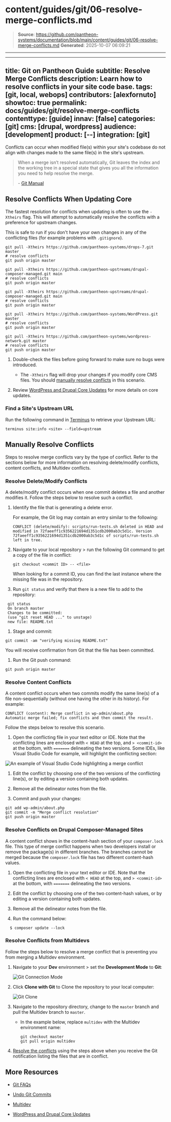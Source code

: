 # content/guides/git/06-resolve-merge-conflicts.md

> **Source**: https://github.com/pantheon-systems/documentation/blob/main/content/guides/git/06-resolve-merge-conflicts.md
> **Generated**: 2025-10-07 06:09:21

---

---
title: Git on Pantheon Guide
subtitle: Resolve Merge Conflicts
description: Learn how to resolve conflicts in your site code base. 
tags: [git, local, webops]
contributors: [alexfornuto]
showtoc: true
permalink: docs/guides/git/resolve-merge-conflicts
contenttype: [guide]
innav: [false]
categories: [git]
cms: [drupal, wordpress]
audience: [development]
product: [--]
integration: [git]
---

Conflicts can occur when modified file(s) within your site's codebase do not align with changes made to the same file(s) in the site's upstream.

> When a merge isn’t resolved automatically, Git leaves the index and the working tree in a special state that gives you all the information you need to help resolve the merge.
>
> \- [Git Manual](https://www.kernel.org/pub/software/scm/git/docs/)

## Resolve Conflicts When Updating Core

The fastest resolution for conflicts when updating is often to use the `-Xtheirs` flag. This will attempt to automatically resolve the conflicts with a preference for upstream changes.

This is safe to run if you don't have your own changes in any of the conflicting files (for example problems with `.gitignore`).

<TabList>

<Tab title="Drupal 7" id="d7" active={true}>

  ```bash{promptUser: user}
  git pull -Xtheirs https://github.com/pantheon-systems/drops-7.git master
  # resolve conflicts
  git push origin master
  ```

</Tab>

<Tab title="Drupal 9" id="d9">

  ```bash{promptUser: user}
  git pull -Xtheirs https://github.com/pantheon-upstreams/drupal-composer-managed.git main
  # resolve conflicts
  git push origin master
  ```

</Tab>

<Tab title="Drupal (Latest)" id="d#">

  ```bash{promptUser: user}
  git pull -Xtheirs https://github.com/pantheon-upstreams/drupal-composer-managed.git main
  # resolve conflicts
  git push origin master
  ```

</Tab>

<Tab title="WordPress" id="wp">

  ```bash{promptUser: user}
  git pull -Xtheirs https://github.com/pantheon-systems/WordPress.git master
  # resolve conflicts
  git push origin master
  ```

</Tab>

<Tab title="WordPress Multisite" id="wp-network">

  ```bash{promptUser: user}
  git pull -Xtheirs https://github.com/pantheon-systems/wordpress-network.git master
  # resolve conflicts
  git push origin master
  ```

</Tab>

</TabList>

1. Double-check the files before going forward to make sure no bugs were introduced.

    - The `-Xtheirs` flag will drop your changes if you modify core CMS files.
    You should [manually resolve conflicts](#manually-resolve-conflicts) in this scenario. 
  
1. Review [WordPress and Drupal Core Updates](/core-updates) for more details on core updates.

### Find a Site's Upstream URL

Run the following command in [Terminus](/terminus) to retrieve your Upstream URL:

```bash{promptUser: user}
terminus site:info <site> --field=upstream
```

## Manually Resolve Conflicts

Steps to resolve merge conflicts vary by the type of conflict. Refer to the sections below for more information on resolving delete/modify conflicts, content conflicts, and Multidev conflicts.

### Resolve Delete/Modify Conflicts

A delete/modify conflict occurs when one commit deletes a file and another modifies it. Follow the steps below to resolve such a conflict.


1. Identify the file that is generating a delete error.

    For example, the Git log may contain an entry similar to the following:

    ```git
    CONFLICT (delete/modify): scripts/run-tests.sh deleted in HEAD and modified in 72faeeff1c9356221694d1351cdb2000ab3c5d1c. Version 72faeeff1c9356221694d1351cdb2000ab3c5d1c of scripts/run-tests.sh left in tree.
    ```

1. Navigate to your local repository > run the following Git command to get a copy of the file in conflict:

    ```bash{promptUser: user}
    git checkout <commit ID> -- <file>
    ```

    <Alert title="Note" type="info">

    When looking for a commit ID, you can find the last instance where the missing file was in the repository.

    </Alert>

1. Run `git status` and verify that there is a new file to add to the repository:

 ```bash{outputLines:2-5}
  git status
  On branch master
  Changes to be committed:
  (use "git reset HEAD ..." to unstage)
  new file: README.txt
  ```

1. Stage and commit:

 ```bash{promptUser: user}
 git commit -am "verifying missing README.txt"
 ```

  You will receive confirmation from Git that the file has been committed.

1. Run the Git push command:

 ```bash{promptUser: user}
 git push origin master
 ```

### Resolve Content Conflicts

A content conflict occurs when two commits modify the same line(s) of a file non-sequentially (without one having the other in its history). For example:

```git
CONFLICT (content): Merge conflict in wp-admin/about.php
Automatic merge failed; fix conflicts and then commit the result.
```

Follow the steps below to resolve this scenario.

1. Open the conflicting file in your text editor or IDE. Note that the conflicting lines are enclosed with `< HEAD` at the top, and `> <commit-id>` at the bottom, with `=======` delineating the two versions. Some IDEs, like Visual Studio Code for example, will highlight the conflicting section:

  ![An example of Visual Studio Code highlighting a merge conflict](../../../images/vscode-merge-conflict.png)

1. Edit the conflict by choosing one of the two versions of the conflicting line(s), or by editing a version containing both updates.

1. Remove all the delineator notes from the file.

1. Commit and push your changes:

  ```bash{promptUser: user}
  git add wp-admin/about.php
  git commit -m "Merge conflict resolution"
  git push origin master
  ```

### Resolve Conflicts on Drupal Composer-Managed Sites

A content conflict shows in the content-hash section of your `composer.lock` file. This type of merge conflict happens when two developers install or remove the package(s) in different branches. The branches cannot be merged because the `composer.lock` file has two different content-hash values.

1. Open the conflicting file in your text editor or IDE. Note that the conflicting lines are enclosed with `< HEAD` at the top, and `> <commit-id>` at the bottom, with `=======` delineating the two versions.

1. Edit the conflict by choosing one of the two content-hash values, or by editing a version containing both updates.

1. Remove all the delineator notes from the file.

1. Run the command below:

  ```bash{promptUser: user}
    $ composer update --lock
  ```

### Resolve Conflicts from Multidevs

Follow the steps below to resolve a merge conflict that is preventing you from merging a Multidev environment.

1. Navigate to your **Dev** environment > set the **Development Mode** to **Git**:

    ![Git Connection Mode](../../../images/dashboard/new-dashboard/2024/_connection-mode-git.png)

1. Click **Clone with Git** to Clone the repository to your local computer:

    ![Git Clone](../../../images/dashboard/new-dashboard/2024/_git-string.png)

1. Navigate to the repository directory, change to the `master` branch and pull the Multidev branch to `master`.

    - In the example below, replace `multidev` with the Multidev environment name:

      ```bash{promptUser: user}
      git checkout master
      git pull origin multidev
      ```

1. [Resolve the conflicts](#manually-resolve-conflicts) using the steps above when you receive the Git notification listing the files that are in conflict.

## More Resources

- [Git FAQs](/guides/git/faq-git)

- [Undo Git Commits](/guides/git/undo-commits)

- [Multidev](/guides/multidev)

- [WordPress and Drupal Core Updates](/core-updates)

